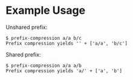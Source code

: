 # Example Usage

Unshared prefix:
```
$ prefix-compression a/a b/c
Prefix compression yields '' + ['a/a', 'b/c']
```

Shared prefix:
```
$ prefix-compression a/a a/b
Prefix compression yields 'a/' + ['a', 'b']
```
